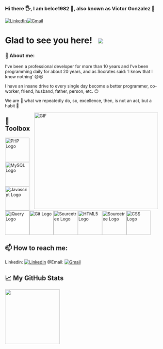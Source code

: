 ### Hi there 🖐️, I am belce1982 👹, also known as Victor Gonzalez :man:

<a href="https://www.linkedin.com/in/victorgonzaleztoledo/" target="_blank"><img alt="LinkedIn" src="https://img.shields.io/badge/Linkedin-blue?logo=linkedin&logoColor=white"></a><a href="mailto:victor.gonzalez.sw.developer@gmail.com" target="_blank"><img alt="Gmail" src="https://img.shields.io/badge/Gmail-D14836?logo=gmail&logoColor=white"></a>

# Glad to see you here! &nbsp; ![](https://visitor-badge.glitch.me/badge?page_id=belce1982.belce1982)

### 🤔 About me:

I’ve been a professional developer for more than 10 years and I’ve been programming daily for about 20 years, and
  as Socrates said: ‘I know that I know nothing’ 😅😆

I have an insane drive to every single day become a better programmer, co-worker, friend, husband, father, person, etc. 😉

We are 🐍 what we repeatedly do, so, excellence, then, is not an act, but a habit 🐲

<img align="right" alt="GIF" src="https://github.com/Gapur/Gapur/blob/master/coding.gif?raw=true" width="408" height="318" />


## 🧰 Toolbox

<img src="https://cdn.worldvectorlogo.com/logos/php-1.svg" alt="PHP Logo" width="80" height="80"/><img src="https://cdn.worldvectorlogo.com/logos/mysql-5.svg" alt="MySQL Logo" width="80" height="80"/><img src="https://cdn.worldvectorlogo.com/logos/logo-javascript.svg" alt="Javascript Logo" width="80" height="80"/><img src="https://cdn.worldvectorlogo.com/logos/jquery-1.svg" alt="jQuery Logo"  style="background-color:white" width="80" height="80"/><img src="https://cdn.worldvectorlogo.com/logos/git.svg" alt="Git Logo" width="80" height="80"/><img src="https://cdn.worldvectorlogo.com/logos/sourcetree-1.svg" alt="Sourcetree Logo" width="80" height="80"/><img src="https://cdn.worldvectorlogo.com/logos/html5.svg" alt="HTML5 Logo" width="80" height="80"/><img src="https://cdn.worldvectorlogo.com/logos/sourcetree-1.svg" alt="Sourcetree Logo" width="80" height="80"/><img src="https://cdn.worldvectorlogo.com/logos/css-5.svg" alt="CSS Logo" width="80" height="80"/>

## 📫 How to reach me:
Linkedin: <a href="https://www.linkedin.com/in/victorgonzaleztoledo/" target="_blank"><img alt="LinkedIn" src="https://img.shields.io/badge/Linkedin-blue?logo=linkedin&logoColor=white"></a>
@Email: <a href="mailto:victor.gonzalez.sw.developer@gmail.com" target="_blank"><img alt="Gmail" src="https://img.shields.io/badge/Gmail-D14836?logo=gmail&logoColor=white"></a>

## &#x1f4c8; My GitHub Stats

<img height="180em" src="https://github-readme-stats.vercel.app/api?username=belce1982&show_icons=true&hide_border=true&&count_private=true&include_all_commits=true" />
